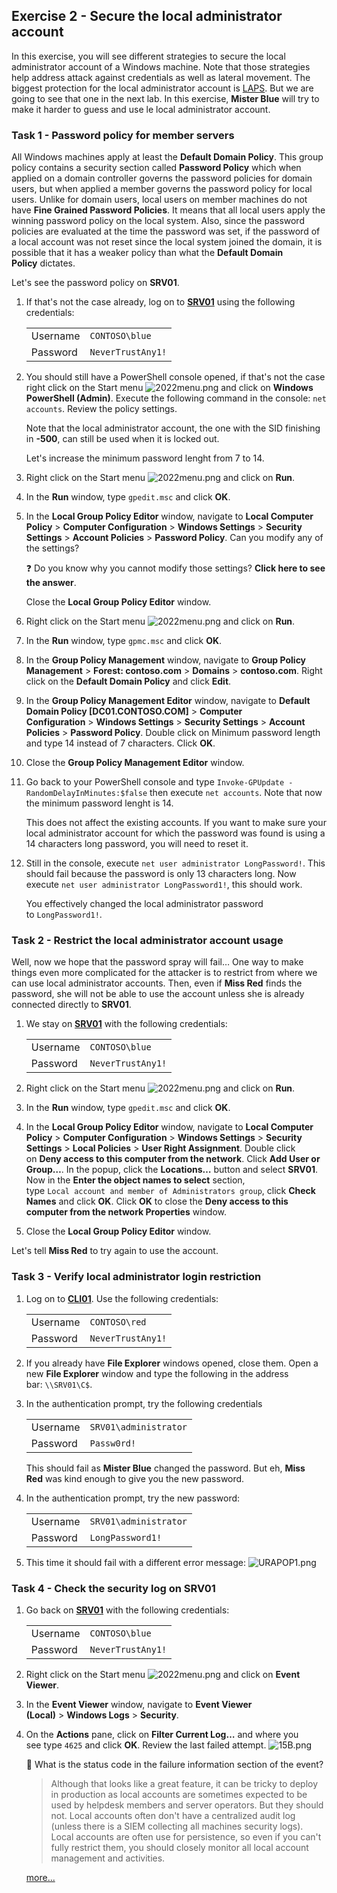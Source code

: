 
## Exercise 2 - Secure the local administrator account

In this exercise, you will see different strategies to secure the local administrator account of a Windows machine. Note that those strategies help address attack against credentials as well as lateral movement. The biggest protection for the local administrator account is [LAPS](https://support.microsoft.com/en-us/topic/microsoft-security-advisory-local-administrator-password-solution-laps-now-available-may-1-2015-404369c3-ea1e-80ff-1e14-5caafb832f53). But we are going to see that one in the next lab. In this exercise, **Mister Blue** will try to make it harder to guess and use le local administrator account.

### Task 1 - Password policy for member servers

All Windows machines apply at least the **Default Domain Policy**. This group policy contains a security section called **Password Policy** which when applied on a domain controller governs the password policies for domain users, but when applied a member governs the password policy for local users. Unlike for domain users, local users on member machines do not have **Fine Grained Password Policies**. It means that all local users apply the winning password policy on the local system. Also, since the password policies are evaluated at the time the password was set, if the password of a local account was not reset since the local system joined the domain, it is possible that it has a weaker policy than what the **Default Domain Policy** dictates.

Let's see the password policy on **SRV01**.

1. If that's not the case already, log on to **[SRV01](https://labclient.labondemand.com/Instructions/408ee615-f168-4d09-8db9-7640eef31f16?rc=10#)** using the following credentials:
    
    |||
    |---|---|
    |Username|`CONTOSO\blue`|
    |Password|`NeverTrustAny1!`|
    
2. You should still have a PowerShell console opened, if that's not the case right click on the Start menu ![2022menu.png](https://labondemand.blob.core.windows.net/content/lab127270/2022menu.png) and click on **Windows PowerShell (Admin)**. Execute the following command in the console: `net accounts`. Review the policy settings.
    
    Note that the local administrator account, the one with the SID finishing in **-500**, can still be used when it is locked out.
    
    Let's increase the minimum password lenght from 7 to 14.
    
3. Right click on the Start menu ![2022menu.png](https://labondemand.blob.core.windows.net/content/lab127270/2022menu.png) and click on **Run**.
    
4. In the **Run** window, type `gpedit.msc` and click **OK**.
    
5. In the **Local Group Policy Editor** window, navigate to **Local Computer Policy** > **Computer Configuration** > **Windows Settings** > **Security Settings** > **Account Policies** > **Password Policy**. Can you modify any of the settings?
    
    ❓ Do you know why you cannot modify those settings? **Click here to see the answer**.
    
    Close the **Local Group Policy Editor** window.
    
6. Right click on the Start menu ![2022menu.png](https://labondemand.blob.core.windows.net/content/lab127270/2022menu.png) and click on **Run**.
    
7. In the **Run** window, type `gpmc.msc` and click **OK**.
    
8. In the **Group Policy Management** window, navigate to **Group Policy Management** > **Forest: contoso.com** > **Domains** > **contoso.com**. Right click on the **Default Domain Policy** and click **Edit**.
    
9. In the **Group Policy Management Editor** window, navigate to **Default Domain Policy [DC01.CONTOSO.COM]** > **Computer Configuration** > **Windows Settings** > **Security Settings** > **Account Policies** > **Password Policy**. Double click on Minimum password length and type 14 instead of 7 characters. Click **OK**.
    
10. Close the **Group Policy Management Editor** window.
    
11. Go back to your PowerShell console and type `Invoke-GPUpdate -RandomDelayInMinutes:$false` then execute `net accounts`. Note that now the minimum password lenght is 14.
    
    This does not affect the existing accounts. If you want to make sure your local administrator account for which the password was found is using a 14 characters long password, you will need to reset it.
    
12. Still in the console, execute `net user administrator LongPassword!`. This should fail because the password is only 13 characters long. Now execute `net user administrator LongPassword1!`, this should work.
    
    You effectively changed the local administrator password to `LongPassword1!`.
    

### Task 2 - Restrict the local administrator account usage

Well, now we hope that the password spray will fail… One way to make things even more complicated for the attacker is to restrict from where we can use local administrator accounts. Then, even if **Miss Red** finds the password, she will not be able to use the account unless she is already connected directly to **SRV01**.

1. We stay on **[SRV01](https://labclient.labondemand.com/Instructions/408ee615-f168-4d09-8db9-7640eef31f16?rc=10#)** with the following credentials:
    
    |||
    |---|---|
    |Username|`CONTOSO\blue`|
    |Password|`NeverTrustAny1!`|
    
2. Right click on the Start menu ![2022menu.png](https://labondemand.blob.core.windows.net/content/lab127270/2022menu.png) and click on **Run**.
    
3. In the **Run** window, type `gpedit.msc` and click **OK**.
    
4. In the **Local Group Policy Editor** window, navigate to **Local Computer Policy** > **Computer Configuration** > **Windows Settings** > **Security Settings** > **Local Policies** > **User Right Assignment**. Double click on **Deny access to this computer from the network**. Click **Add User or Group…**. In the popup, click the **Locations…** button and select **SRV01**. Now in the **Enter the object names to select** section, type `Local account and member of Administrators group`, click **Check Names** and click **OK**. Click **OK** to close the **Deny access to this computer from the network Properties** window.
    
5. Close the **Local Group Policy Editor** window.
    

Let's tell **Miss Red** to try again to use the account.

### Task 3 - Verify local administrator login restriction

1. Log on to **[CLI01](https://labclient.labondemand.com/Instructions/408ee615-f168-4d09-8db9-7640eef31f16?rc=10#)**. Use the following credentials:
    
    |||
    |---|---|
    |Username|`CONTOSO\red`|
    |Password|`NeverTrustAny1!`|
    
2. If you already have **File Explorer** windows opened, close them. Open a new **File Explorer** window and type the following in the address bar: `\\SRV01\C$`.
    
3. In the authentication prompt, try the following credentials
    
    |||
    |---|---|
    |Username|`SRV01\administrator`|
    |Password|`Passw0rd!`|
    
    This should fail as **Mister Blue** changed the password. But eh, **Miss Red** was kind enough to give you the new password.
    
4. In the authentication prompt, try the new password:
    
    |||
    |---|---|
    |Username|`SRV01\administrator`|
    |Password|`LongPassword1!`|
    
5. This time it should fail with a different error message: ![URAPOP1.png](https://labondemand.blob.core.windows.net/content/lab127270/URAPOP1.png)
    

### Task 4 - Check the security log on SRV01

1. Go back on **[SRV01](https://labclient.labondemand.com/Instructions/408ee615-f168-4d09-8db9-7640eef31f16?rc=10#)** with the following credentials:
    
    |||
    |---|---|
    |Username|`CONTOSO\blue`|
    |Password|`NeverTrustAny1!`|
    
2. Right click on the Start menu ![2022menu.png](https://labondemand.blob.core.windows.net/content/lab127270/2022menu.png) and click on **Event Viewer**.
    
3. In the **Event Viewer** window, navigate to **Event Viewer (Local)** > **Windows Logs** > **Security**.
    
4. On the **Actions** pane, click on **Filter Current Log…** and where you see type `4625` and click **OK**. Review the last failed attempt. ![15B.png](https://labondemand.blob.core.windows.net/content/lab127270/15B.png)
    
    📝 What is the status code in the failure information section of the event?
    
    > Although that looks like a great feature, it can be tricky to deploy in production as local accounts are sometimes expected to be used by helpdesk members and server operators. But they should not. Local accounts often don't have a centralized audit log (unless there is a SIEM collecting all machines security logs). Local accounts are often use for persistence, so even if you can't fully restrict them, you should closely monitor all local account management and activities.
    
    [more...](https://labclient.labondemand.com/Instructions/408ee615-f168-4d09-8db9-7640eef31f16?rc=10#)
    

